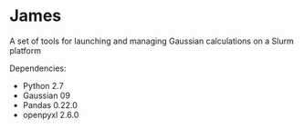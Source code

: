 # James

A set of tools for launching and managing Gaussian calculations on a Slurm platform

Dependencies:
- Python 2.7
- Gaussian 09
- Pandas 0.22.0
- openpyxl 2.6.0
